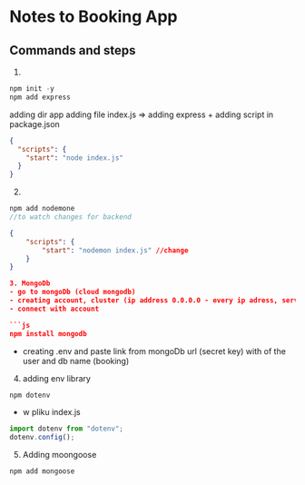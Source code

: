 # Notes to Booking App

## Commands and steps

1.

```js
npm init -y
npm add express
```

adding dir app
adding file index.js => adding express + adding script in package.json

```json
{
  "scripts": {
    "start": "node index.js"
  }
}
```

2.

```js
npm add nodemone
//to watch changes for backend
```

````json
{
    "scripts": {
        "start": "nodemon index.js" //change
    }
}

3. MongoDb
- go to mongoDb (cloud mongodb)
- creating account, cluster (ip address 0.0.0.0 - every ip adress, server adres after deploy)
- connect with account

```js
npm install mongodb
````

- creating .env and paste link from mongoDb url (secret key) with <password> of the user and db name (booking)

4. adding env library

```js
npm dotenv
```
- w pliku index.js
```js
import dotenv from "dotenv";
dotenv.config();
```

5. Adding moongoose

```js
npm add mongoose
```

